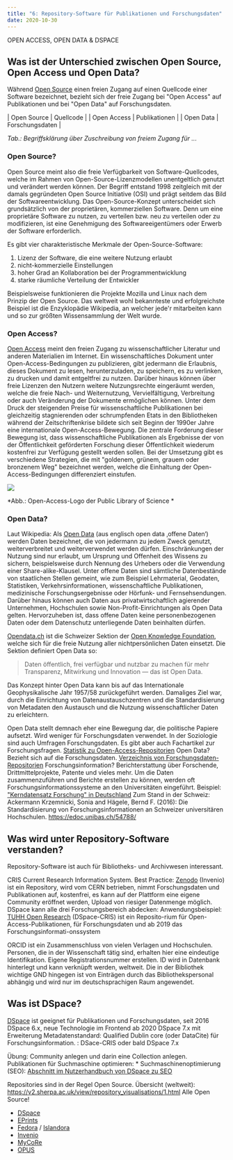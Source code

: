 ```yaml
---
title: "6: Repository-Software für Publikationen und Forschungsdaten"
date: 2020-10-30
---
```


OPEN ACCESS, OPEN DATA & DSPACE

## Was ist der Unterschied zwischen Open Source, Open Access und Open Data? 
Während [Open Source](https://www.businessinsider.de/gruenderszene/lexikon/begriffe/open-source/) einen freien Zugang auf einen Quellcode einer Software bezeichnet, bezieht sich der freie Zugang bei "Open Access" auf Publikationen und bei "Open Data" auf Forschungsdaten.

| Open Source      | Quellcode        |
| Open Access      | Publikationen    |
| Open Data        | Forschungsdaten  |

*Tab.: Begriffsklärung über Zuschreibung von freiem Zugang für ...*

### Open Source?
Open Source meint also die freie Verfügbarkeit von Software-Quellcodes, welche im Rahmen von Open-Source-Lizenzmodellen unentgeltlich genutzt und verändert werden können. Der Begriff entstand 1998 zeitgleich mit der damals gegründeten Open Source Initiative (OSI) und prägt seitdem das Bild der Softwareentwicklung. 
Das Open-Source-Konzept unterscheidet sich grundsätzlich von der proprietären, kommerziellen Software. Denn um eine proprietäre Software zu nutzen, zu verteilen bzw. neu zu verteilen oder zu modifizieren, ist eine Genehmigung des Softwareeigentümers oder Erwerb der Software erforderlich.

Es gibt vier charakteristische Merkmale der Open-Source-Software:
1. Lizenz der Software, die eine weitere Nutzung erlaubt
2. nicht-kommerzielle Einstellungen
3. hoher Grad an Kollaboration bei der Programmentwicklung
4. starke räumliche Verteilung der Entwickler

Beispielsweise funktionieren die Projekte Mozilla und Linux nach dem Prinzip der Open Source. Das weltweit wohl bekannteste und erfolgreichste Beispiel ist die Enzyklopädie Wikipedia, an welcher jede'r mitarbeiten kann und so zur größten Wissensammlung der Welt wurde.

### Open Access?
[Open Access](https://de.wikipedia.org/wiki/Open_Access) meint den freien Zugang zu wissenschaftlicher Literatur und anderen Materialien im Internet. 
Ein wissenschaftliches Dokument unter Open-Access-Bedingungen zu publizieren, gibt jedermann die Erlaubnis, dieses Dokument zu lesen, herunterzuladen, zu speichern, es zu verlinken, zu drucken und damit entgeltfrei zu nutzen. Darüber hinaus können über freie Lizenzen den Nutzern weitere Nutzungsrechte eingeräumt werden, welche die freie Nach- und Weiternutzung, Vervielfältigung, Verbreitung oder auch Veränderung der Dokumente ermöglichen können. Unter dem Druck der steigenden Preise für wissenschaftliche Publikationen bei gleichzeitig stagnierenden oder schrumpfenden Etats in den Bibliotheken während der Zeitschriftenkrise bildete sich seit Beginn der 1990er Jahre eine internationale Open-Access-Bewegung. Die zentrale Forderung dieser Bewegung ist, dass wissenschaftliche Publikationen als Ergebnisse der von der Öffentlichkeit geförderten Forschung dieser Öffentlichkeit wiederum kostenfrei zur Verfügung gestellt werden sollen. Bei der Umsetzung gibt es verschiedene Strategien, die mit "goldenem, grünem, grauem oder bronzenem Weg" bezeichnet werden, welche die Einhaltung der Open-Access-Bedingungen differenziert einstufen. 

![]({{https://github.com/kkbuhler/}}https://raw.githubusercontent.com/kkbuhler/BAIN/master/images/open_access.PNG)

*Abb.: Open-Access-Logo der Public Library of Science *

### Open Data?
Laut Wikipedia: Als [Open Data](https://de.wikipedia.org/wiki/Open_Data) (aus englisch open data ‚offene Daten‘) werden Daten bezeichnet, die von jedermann zu jedem Zweck genutzt, weiterverbreitet und weiterverwendet werden dürfen. Einschränkungen der Nutzung sind nur erlaubt, um Ursprung und Offenheit des Wissens zu sichern, beispielsweise durch Nennung des Urhebers oder die Verwendung einer Share-alike-Klausel. 
Unter offene Daten sind sämtliche Datenbestände von staatlichen Stellen gemeint, wie zum Beispiel Lehrmaterial, Geodaten, Statistiken, Verkehrsinformationen, wissenschaftliche Publikationen, medizinische Forschungsergebnisse oder Hörfunk- und Fernsehsendungen. Darüber hinaus können auch Daten aus privatwirtschaftlich agierender Unternehmen, Hochschulen sowie Non-Profit-Einrichtungen als Open Data gelten. Hervorzuheben ist, dass offene Daten keine personenbezogenen Daten oder dem Datenschutz unterliegende Daten beinhalten dürfen.

[Opendata.ch](https://opendata.ch/) ist die Schweizer Sektion der [Open Knowledge Foundation](https://okfn.org/), welche sich für die freie Nutzung aller nichtpersönlichen Daten einsetzt. Die Sektion definiert Open Data so:

> Daten öffentlich, frei verfügbar und nutzbar zu machen für mehr Transparenz, Mitwirkung und Innovation — das ist Open Data.

Das Konzept hinter Open Data kann bis auf das Internationale Geophysikalische Jahr 1957/58 zurückgeführt werden. Damaliges Ziel war, durch die Einrichtung von Datenaustauschzentren und die Standardisierung von Metadaten den Austausch und die Nutzung wissenschaftlicher Daten zu erleichtern. 

Open Data stellt demnach eher eine Bewegung dar, die politische Papiere aufsetzt. Wird weniger für Forschungsdaten verwendet. In der Soziologie sind auch Umfragen Forschungsdaten. Es gibt aber auch Fachartikel zur Forschungsfragen. [Statistik zu Open-Access-Repositorien](https://v2.sherpa.ac.uk/view/repository_visualisations/1.html)
Open Data? Bezieht sich auf die Forschungsdaten. [Verzeichnis von Forschungsdaten-Repositorien](https://www.re3data.org)
Forschungsinformation? Berichterstattung über Forschende, Drittmittelprojekte, Patente und vieles mehr. Um die Daten zusammenzuführen und Berichte erstellen zu können, werden oft Forschungsinformationssysteme an den Universitäten eingeführt. 
Beispiel: ["Kerndatensatz Forschung" in Deutschland](https://kerndatensatz-forschung.de/version1/technisches_datenmodell/ER-Modell.html)
Zum Stand in der Schweiz: Ackermann Krzemnicki, Sonia and Hägele, Bernd F. (2016): Die Standardisierung von Forschungsinformationen an Schweizer universitären Hochschulen. https://edoc.unibas.ch/54788/

## Was wird unter Repository-Software verstanden?
Repository-Software ist auch für Bibliotheks- und Archivwesen interessant.

CRIS Current Research Information System.
Best Practice: [Zenodo](https://zenodo.org) (Invenio) ist ein Repository, wird vom CERN betrieben, nimmt Forschungsdaten und Publikationen auf, kostenfrei, es kann auf der Plattform eine eigene Community eröffnet werden, Upload von riesiger Datenmenge möglich.
DSpace kann alle drei Forschungsbereich abdecken:
Anwendungsbeispiel: [TUHH Open Research](https://tore.tuhh.de) (DSpace-CRIS) ist ein Reposito-rium für Open-Access-Publikationen, für Forschungsdaten und ab 2019 das Forschungsinformati-onssystem 

ORCID ist ein Zusammenschluss von vielen Verlagen und Hochschulen. Personen, die in der Wissenschaft tätig sind, erhalten hier eine eindeutige Identifikation. Eigene Registrationsnummer erstellen. ID wird in Datenbank hinterlegt und kann verknüpft werden, weltweit. Die in der Bibliothek wichtige GND hingegen ist von Einträgen durch das Bibliothekspersonal abhängig und wird nur im deutschsprachigen Raum angewendet.

## Was ist DSpace?
[DSpace](https://www.dspace.org) ist geeignet für Publikationen und Forschungsdaten, 
seit 2016 DSpace 6.x, neue Technologie im Frontend ab 2020 DSpace 7.x mit Erweiterung 
Metadatenstandard: Qualified Dublin core (oder DataCite)
für Forschungsinformation. : DSace-CRIS oder bald DSpace 7.x

Übung: Community anlegen und darin eine Collection anlegen.
Publikationen für Suchmaschine optimieren: * Suchmaschinenoptimierung (SEO): [Abschnitt im Nutzerhandbuch von DSpace zu SEO](https://wiki.lyrasis.org/display/DSDOC5x/Search+Engine+Optimization)

Repositories sind in der Regel Open Source. Übersicht (weltweit): https://v2.sherpa.ac.uk/view/repository_visualisations/1.html
Alle Open Source!
* [DSpace](https://www.dspace.org)
* [EPrints](https://www.eprints.org)
* [Fedora](http://fedorarepository.org) / [Islandora](https://islandora.ca)
* [Invenio](https://invenio-software.org)
* [MyCoRe](https://www.mycore.de)
* [OPUS](https://www.opus-repository.org)
